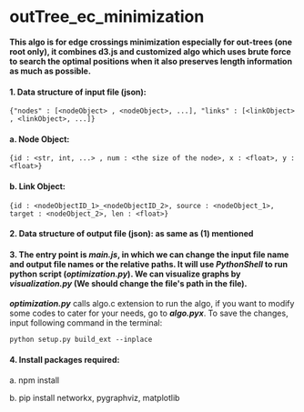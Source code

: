 # outTree_ec_minimization

**This algo is for edge crossings minimization especially for out-trees (one root only), it combines d3.js and customized algo which uses brute force to search the optimal positions when it also preserves length information as much as possible.**

#### 1. Data structure of input file (json):
`{"nodes" : [<nodeObject> , <nodeObject>, ...], "links" : [<linkObject> , <linkObject>, ...]}`

#### a. Node Object:
`{id : <str, int, ...> , num : <the size of the node>, x : <float>, y : <float>}`

#### b. Link Object:
`{id : <nodeObjectID_1>_<nodeObjectID_2>, source : <nodeObject_1>, target : <nodeObject_2>, len : <float>}`

#### 2. Data structure of output file (json): as same as (1) mentioned


#### 3. The entry point is ***main.js***, in which we can change the input file name and output file names or the relative paths. It will use *PythonShell* to run python script (***optimization.py***). We can visualize graphs by ***visualization.py*** (We should change the file's path in the file).

***optimization.py*** calls algo.c extension to run the algo, if you want to modify some codes to cater for your needs, go to ***algo.pyx***. To save the changes, input following command in the terminal:

`python setup.py build_ext --inplace`

#### 4. Install packages required:

a. npm install

b. pip install networkx, pygraphviz, matplotlib
